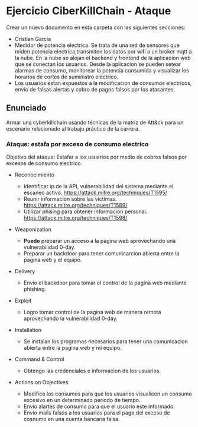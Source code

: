 # Ejercicio CiberKillChain - Ataque

Crear un nuevo documento en esta carpeta con las siguientes secciones:

 * Cristian Garcia
 * Medidor de potencia electrica. Se trata de una red de sensores que miden potencia electrica,transmiten los datos por wifi a un broker mqtt a la nube.
 En la nube se alojan el backend y frontend de la aplicacion web que se conectan los usuarios.
 Desde la aplicacion se pueden setear alarmas de consumo, monitorear la potencia consumida y visualizar los horarios de cortes de suministro electrico.
 * Los usuarios estan expuestos a la modificacion de consumos electricos, envio de falsas alertas y cobro de pagos falsos por los atacantes.



## Enunciado

Armar una cyberkillchain usando técnicas de la matriz de Att&ck para un escenario relacionado al trabajo práctico de la carrera.



### Ataque: estafa por exceso de consumo electrico

Objetivo del ataque: Estafar a los usuarios por medio de cobros falsos por excesos de consumo electrico.

* Reconocimiento
  - Identificar ip de la API, vulnerabilidad del sistema mediante el escaneo activo. https://attack.mitre.org/techniques/T1595/
  - Reunir informacion sobre las victimas. https://attack.mitre.org/techniques/T1589/
  - Utilizar phising para obtener informacion personal. https://attack.mitre.org/techniques/T1598/

* Weaponization
  - **Puedo** preparar un acceso a la pagina web aprovechando una vulnerabilidad 0-day.
  - Preparar un backdoor para tener comunicarcion abierta entre la pagina web y el equipo.
  
* Delivery
  - Envío el backdoor para tomar el control de la pagina web mediante phishing.
  
* Exploit
  - Logro tomar control de la pagina web de manera remota aprovechando la vulnerabilidad 0-day.
  
* Installation  
  - Se instalan los programas necesarios para tener una comunicacion abierta entre la pagina web y mi equipo.

* Command & Control
  - Obtengo las credenciales e informacion de los usuarios.
  
* Actions on Objectives
  - Modifico los consumos para que los usuarios visualicen un consumo excesivo en un determinado periodo de tiempo.
  - Envio alartes de consumo para que el usuario este informado.
  - Envio mails falsos a los usuarios para el pago del exceso de cosnumo en una cuenta bancaria falsa.


  

